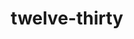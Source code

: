 ---
layout: travel&places
title: twelve-thirty
emoji: twelve_thirty
permalink: 🕧.html
image: assets/img/3moji/twelve_thirty.png
---